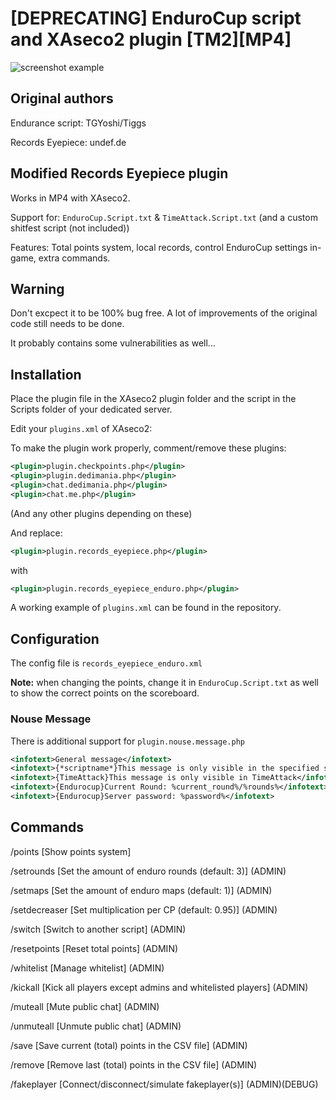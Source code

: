 # [DEPRECATING] EnduroCup script and XAseco2 plugin [TM2][MP4]

![screenshot example](https://drive.google.com/uc?export=view&id=1iemqrSLBSlt_0stk6Fe0ifcz3ybUNOOX)

## Original authors

Endurance script: TGYoshi/Tiggs

Records Eyepiece: undef.de

## Modified Records Eyepiece plugin

Works in MP4 with XAseco2.

Support for: `EnduroCup.Script.txt` & `TimeAttack.Script.txt` (and a custom shitfest script (not included))

Features: Total points system, local records, control EnduroCup settings in-game, extra commands.

## Warning

Don't excpect it to be 100% bug free. A lot of improvements of the original code still needs to be done.

It probably contains some vulnerabilities as well...

## Installation

Place the plugin file in the XAseco2 plugin folder and the script in the Scripts folder of your dedicated server.

Edit your `plugins.xml` of XAseco2:

To make the plugin work properly, comment/remove these plugins:

```xml
<plugin>plugin.checkpoints.php</plugin>
<plugin>plugin.dedimania.php</plugin>
<plugin>chat.dedimania.php</plugin>
<plugin>chat.me.php</plugin>
```

(And any other plugins depending on these)

And replace:

```xml
<plugin>plugin.records_eyepiece.php</plugin>
```

with

```xml
<plugin>plugin.records_eyepiece_enduro.php</plugin>
```

A working example of `plugins.xml` can be found in the repository.

## Configuration

The config file is `records_eyepiece_enduro.xml`

**Note:** when changing the points, change it in `EnduroCup.Script.txt` as well to show the correct points on the scoreboard.

### Nouse Message

There is additional support for `plugin.nouse.message.php`

```xml
<infotext>General message</infotext>
<infotext>{*scriptname*}This message is only visible in the specified script</infotext>
<infotext>{TimeAttack}This message is only visible in TimeAttack</infotext>
<infotext>{Endurocup}Current Round: %current_round%/%rounds%</infotext>
<infotext>{Endurocup}Server password: %password%</infotext>
```

## Commands

/points [Show points system]

/setrounds [Set the amount of enduro rounds (default: 3)] (ADMIN)

/setmaps [Set the amount of enduro maps (default: 1)] (ADMIN)

/setdecreaser [Set multiplication per CP (default: 0.95)] (ADMIN)

/switch [Switch to another script] (ADMIN)

/resetpoints [Reset total points] (ADMIN)

/whitelist [Manage whitelist] (ADMIN)

/kickall [Kick all players except admins and whitelisted players] (ADMIN)

/muteall [Mute public chat] (ADMIN)

/unmuteall [Unmute public chat] (ADMIN)

/save [Save current (total) points in the CSV file] (ADMIN)

/remove [Remove last (total) points in the CSV file] (ADMIN)

/fakeplayer [Connect/disconnect/simulate fakeplayer(s)] (ADMIN)(DEBUG)
